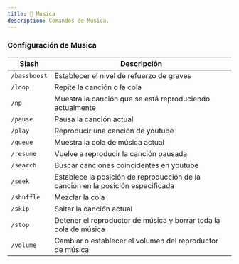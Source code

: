 ```yaml
---
title: 🎵​ Musica
description: Comandos de Musica.
---
```


### Configuración de Musica

| Slash        | Descripción                                                                     |
| -------------| ------------------------------------------------------------------------------- |
| `/bassboost` | Establecer el nivel de refuerzo de graves                                       |
| `/loop`      | Repite la canción o la cola                                                     |
| `/np`        | Muestra la canción que se está reproduciendo actualmente                        |
| `/pause`     | Pausa la canción actual                                                         |
| `/play`      | Reproducir una canción de youtube                                               |
| `/queue`     | Muestra la cola de música actual                                                |
| `/resume`    | Vuelve a reproducir la canción pausada                                          |
| `/search`    | Buscar canciones coincidentes en youtube                                        |
| `/seek`      | Establece la posición de reproducción de la canción en la posición especificada |
| `/shuffle`   | Mezclar la cola                                                                 |
| `/skip`      | Saltar la canción actual                                                        |
| `/stop`      | Detener el reproductor de música y borrar toda la cola de música                |
| `/volume`    | Cambiar o establecer el volumen del reproductor de música                       |